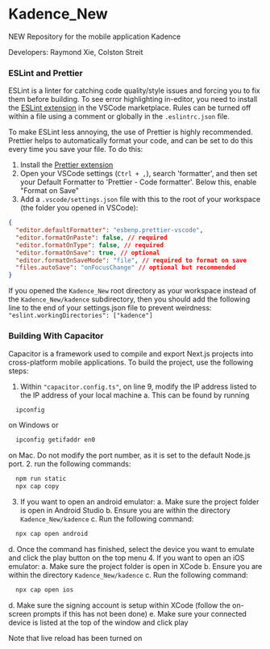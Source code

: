 # Kadence_New

NEW Repository for the mobile application Kadence

Developers: Raymond Xie, Colston Streit

### ESLint and Prettier

ESLint is a linter for catching code quality/style issues and forcing you to fix them before building. To see error highlighting in-editor, you need to install the [ESLint extension](vscode:extension/dbaeumer.vscode-eslint) in the VSCode marketplace. Rules can be turned off within a file using a comment or globally in the `.eslintrc.json` file.

To make ESLint less annoying, the use of Prettier is highly recommended. Prettier helps to automatically format your code, and can be set to do this every time you save your file. To do this:

1. Install the [Prettier extension](vscode:extension/esbenp.prettier-vscode)
2. Open your VSCode settings (`Ctrl + ,`), search 'formatter', and then set your Default Formatter to 'Prettier - Code formatter'. Below this, enable "Format on Save"
3. Add a `.vscode/settings.json` file with this to the root of your workspace (the folder you opened in VSCode):

```JSON
{
  "editor.defaultFormatter": "esbenp.prettier-vscode",
  "editor.formatOnPaste": false, // required
  "editor.formatOnType": false, // required
  "editor.formatOnSave": true, // optional
  "editor.formatOnSaveMode": "file", // required to format on save
  "files.autoSave": "onFocusChange" // optional but recommended
}
```

If you opened the `Kadence_New` root directory as your workspace instead of the `Kadence_New/kadence` subdirectory, then you should add the following line to the end of your settings.json file to prevent weirdness: `"eslint.workingDirectories": ["kadence"]`

### Building With Capacitor

Capacitor is a framework used to compile and export Next.js projects into cross-platform mobile applications. To build the project, use the following steps:

1. Within `"capacitor.config.ts"`, on line 9, modify the IP address listed to the IP address of your local machine
  a. This can be found by running
  ```bash
    ipconfig
  ```
  on Windows or
  ```bash
    ipconfig getifaddr en0
  ```
  on Mac. Do not modify the port number, as it is set to the default Node.js port.
2. run the following commands:
```bash
  npm run static
  npx cap copy
```
3. If you want to open an android emulator:
  a. Make sure the project folder is open in Android Studio
  b. Ensure you are within the directory `Kadence_New/kadence`
  c. Run the following command:
  ```bash
    npx cap open android
  ```
  d. Once the command has finished, select the device you want to emulate and click the play button on the top menu
4. If you want to open an iOS emulator:
  a. Make sure the project folder is open in XCode
  b. Ensure you are within the directory `Kadence_New/kadence`
  c. Run the following command:
  ```bash
    npx cap open ios
  ```
  d. Make sure the signing account is setup within XCode (follow the on-screen prompts if this has not been done)
  e. Make sure your connected device is listed at the top of the window and click play

Note that live reload has been turned on 